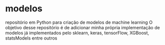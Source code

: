 # modelos
repositório em Python para criação de modelos de machine learning
O objetivo desse repositório é de adicionar minha própria implementação de modelos já implementados pelo sklearn, keras, tensorFlow, XGBoost, statsModels entre outros 
